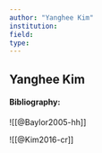 ```yaml
---
author: "Yanghee Kim"
institution:
field:
type:
---
```


## Yanghee Kim
#### Bibliography:

![[@Baylor2005-hh]]

![[@Kim2016-cr]]